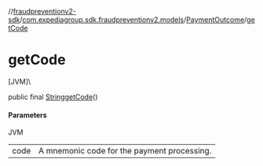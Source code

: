 //[fraudpreventionv2-sdk](../../../index.md)/[com.expediagroup.sdk.fraudpreventionv2.models](../index.md)/[PaymentOutcome](index.md)/[getCode](get-code.md)

# getCode

[JVM]\

public final [String](https://docs.oracle.com/javase/8/docs/api/java/lang/String.html)[getCode](get-code.md)()

#### Parameters

JVM

| | |
|---|---|
| code | A mnemonic code for the payment processing. |
